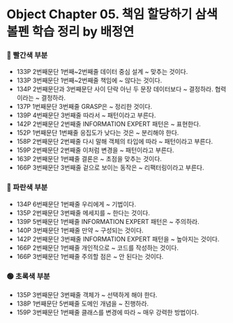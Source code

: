 # Object Chapter 05. 책임 할당하기 삼색 볼펜 학습 정리 by 배정연

### 🔴 빨간색 부분
* 133P 2번째문단 1번째~2번째줄 데이터 중심 설계 ~ 맞추는 것이다. 
* 133P 3번째문단 1번째~2번째줄 책임에 ~ 않다는 것이다. 
* 134P 2번째문단과 3번째문단 사이 단락 아닌 두 문장 데이터보다 ~ 결정하라. 협력이라는 ~ 결정하라.
* 137P 1번째문단 3번째줄 GRASP은 ~ 정리한 것이다. 
* 139P 4번째문단 3번째줄 따라서 ~ 패턴이라고 부른다. 
* 142P 2번째문단 2번째줄 INFORMATION EXPERT 패턴은 ~ 표현한다.
* 152P 1번째문단 1번째줄 응집도가 낮다는 것은 ~ 분리해야 한다. 
* 158P 2번째문단 2번째줄 다시 말해 객체의 타입에 따라 ~ 패턴이라고 부른다. 
* 159P 2번째문단 2번째줄 이처럼 변경을 ~ 패턴이라고 부른다. 
* 163P 2번째문단 1번쨰줄 결론은 ~ 초점을 맞추는 것이다. 
* 166P 3번째문단 3번째줄 겉으로 보이는 동작은 ~ 리팩터링이라고 부른다. 
### 🔵 파란색 부분
* 134P 6번째문단 1번째줄 우리에게 ~ 기법이다.
* 135P 2번째문단 3번째줄 메세지를 ~ 한다는 것이다. 
* 139P 5번째문단 1번째줄 INFORMATION EXPERT 패턴은 ~ 주의하라. 
* 140P 3번째문단 1번째줄 만약 ~ 구성되는 것이다.  
* 142P 2번째문단 3번째줄 INFORMATION EXPERT 패턴을 ~ 높아지는 것이다. 
* 166P 2번째문단 1번째줄 개인적으로 ~ 코드를 작성하는 것이다. 
* 166P 3번째문단 1번째줄 주의할 점은 ~ 안 된다는 것이다. 
### 🟢 초록색 부분

*  135P 3번째문단 3번째줄 객체가 ~ 선택하게 해야 한다.  
*  138P 1번째문단 5번째줄 도메인 개념을 ~ 진행하라. 
*  159P 3번째문단 1번째줄 클래스를 변경에 따라 ~ 매우 강력한 방법이다. 
